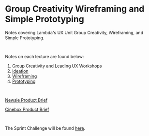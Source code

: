 # Group Creativity Wireframing and Simple Prototyping
Notes covering Lambda's UX Unit Group Creativity, Wireframing, and Simple Prototyping.

<br>

Notes on each lecture are found below:

1. [Group Creativity and Leading UX Workshops](./lecture_notes/lecture1.md)  
2. [Ideation](./lecture_notes/lecture2.md)  
3. [Wireframing](./lecture_notes/lecture3.md)  
4. [Prototyping](./lecture_notes/lecture4.md)

<br>

[Newsie Product Brief](https://docs.google.com/document/d/1JfsU2IMRuwBirKR_CQ-SFJCTp0SJiyNbK-mEdA4Sc8I/edit)

[Cinebox Product Brief](https://docs.google.com/document/d/1WuOjbm_zqjWnt_pRGOlK1pAInt60H5I6Vb6SOMjAOnI/edit)

<br>

The Sprint Challenge will be found [here](https://docs.google.com/document/d/1mu93_cHKki0BWgxDn4OJkTqJwf-Wh4x5QaW8lJ-X3_A/edit?usp=sharing).